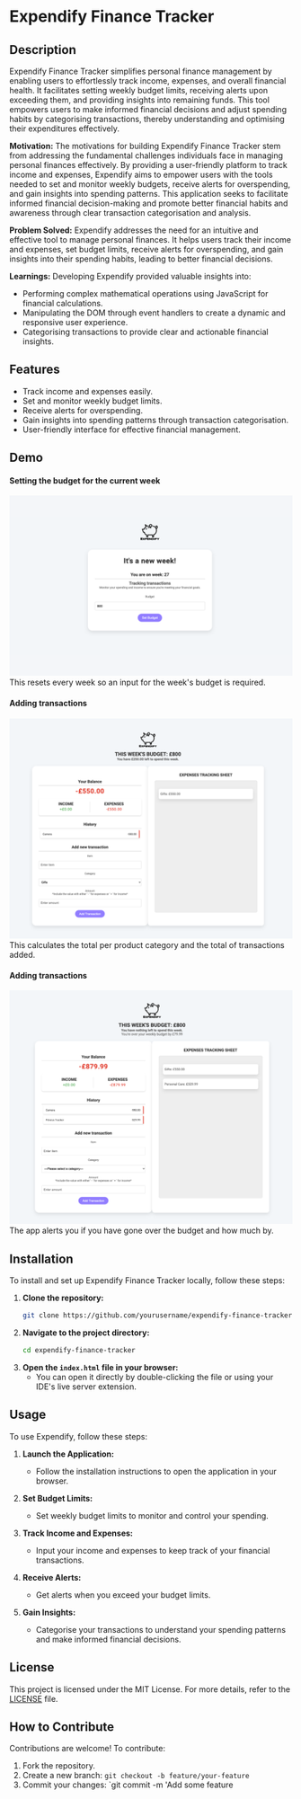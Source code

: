 # Expendify Finance Tracker

## Description

Expendify Finance Tracker simplifies personal finance management by enabling users to effortlessly track income, expenses, and overall financial health. It facilitates setting weekly budget limits, receiving alerts upon exceeding them, and providing insights into remaining funds. This tool empowers users to make informed financial decisions and adjust spending habits by categorising transactions, thereby understanding and optimising their expenditures effectively.

**Motivation:**
The motivations for building Expendify Finance Tracker stem from addressing the fundamental challenges individuals face in managing personal finances effectively. By providing a user-friendly platform to track income and expenses, Expendify aims to empower users with the tools needed to set and monitor weekly budgets, receive alerts for overspending, and gain insights into spending patterns. This application seeks to facilitate informed financial decision-making and promote better financial habits and awareness through clear transaction categorisation and analysis.

**Problem Solved:**
Expendify addresses the need for an intuitive and effective tool to manage personal finances. It helps users track their income and expenses, set budget limits, receive alerts for overspending, and gain insights into their spending habits, leading to better financial decisions.

**Learnings:**
Developing Expendify provided valuable insights into:

- Performing complex mathematical operations using JavaScript for financial calculations.
- Manipulating the DOM through event handlers to create a dynamic and responsive user experience.
- Categorising transactions to provide clear and actionable financial insights.

## Features

- Track income and expenses easily.
- Set and monitor weekly budget limits.
- Receive alerts for overspending.
- Gain insights into spending patterns through transaction categorisation.
- User-friendly interface for effective financial management.

## Demo

#### Setting the budget for the current week

![Setting the budget](./assets/demo_set.png)
This resets every week so an input for the week's budget is required.

#### Adding transactions

![Adding Transactions](./assets/demo_add_transaction.png)
This calculates the total per product category and the total of transactions added.

#### Adding transactions

![Setting the budget](./assets/demo_over_budget.png)
The app alerts you if you have gone over the budget and how much by.

## Installation

To install and set up Expendify Finance Tracker locally, follow these steps:

1. **Clone the repository:**
   ```bash
   git clone https://github.com/yourusername/expendify-finance-tracker.git
   ```
2. **Navigate to the project directory:**
   ```bash
   cd expendify-finance-tracker
   ```
3. **Open the `index.html` file in your browser:**
   - You can open it directly by double-clicking the file or using your IDE's live server extension.

## Usage

To use Expendify, follow these steps:

1. **Launch the Application:**

   - Follow the installation instructions to open the application in your browser.

2. **Set Budget Limits:**

   - Set weekly budget limits to monitor and control your spending.

3. **Track Income and Expenses:**

   - Input your income and expenses to keep track of your financial transactions.

4. **Receive Alerts:**

   - Get alerts when you exceed your budget limits.

5. **Gain Insights:**
   - Categorise your transactions to understand your spending patterns and make informed financial decisions.

## License

This project is licensed under the MIT License. For more details, refer to the [LICENSE](LICENSE) file.

## How to Contribute

Contributions are welcome! To contribute:

1. Fork the repository.
2. Create a new branch: `git checkout -b feature/your-feature`
3. Commit your changes: `git commit -m 'Add some feature
